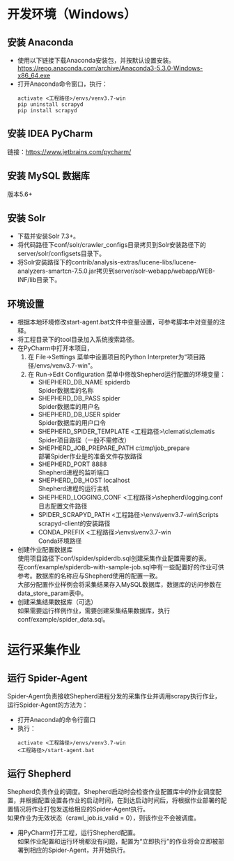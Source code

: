 # 开发环境（Windows）

## 安装 Anaconda

- 使用以下链接下载Anaconda安装包，并按默认设置安装。<br>
https://repo.anaconda.com/archive/Anaconda3-5.3.0-Windows-x86_64.exe
- 打开Anaconda命令窗口，执行：<br>
    ```shell
    activate <工程路径>/envs/venv3.7-win
    pip uninstall scrapyd
    pip install scrapyd
    ```

## 安装 IDEA PyCharm
链接：https://www.jetbrains.com/pycharm/

## 安装 MySQL 数据库
版本5.6+

## 安装 Solr
- 下载并安装Solr 7.3+。
- 将代码路径下conf/solr/crawler_configs目录拷贝到Solr安装路径下的server/solr/configsets目录下。
- 将Solr安装路径下的contrib/analysis-extras/lucene-libs/lucene-analyzers-smartcn-7.5.0.jar拷贝到server/solr-webapp/webapp/WEB-INF/lib目录下。


## 环境设置
- 根据本地环境修改start-agent.bat文件中变量设置，可参考脚本中对变量的注释。
- 将工程目录下的tool目录加入系统搜索路径。
- 在PyCharm中打开本项目，
    1. 在 File->Settings 菜单中设置项目的Python Interpreter为“项目路径/envs/venv3.7-win”。
    2. 在 Run->Edit Configuration 菜单中修改Shepherd运行配置的环境变量：
        - SHEPHERD_DB_NAME	spiderdb<br>
            Spider数据库的名称
        - SHEPHERD_DB_PASS	spider<br>
            Spider数据库的用户名
        - SHEPHERD_DB_USER	spider<br>
            Spider数据库的用户口令
        - SHEPHERD_SPIDER_TEMPLATE	<工程路径>\clematis\clematis<br>
            Spider项目路径（一般不需修改）
        - SHEPHERD_JOB_PREPARE_PATH	c:\tmp\job_prepare<br>
            部署Spider作业是的准备文件存放路径
        - SHEPHERD_PORT	8888<br>
            Shepherd进程的监听端口
        - SHEPHERD_DB_HOST	localhost<br>
            Shepherd进程的运行主机
        - SHEPHERD_LOGGING_CONF	<工程路径>\shepherd\logging.conf<br>
            日志配置文件路径
        - SPIDER_SCRAPYD_PATH	<工程路径>\envs\venv3.7-win\Scripts<br>
            scrapyd-client的安装路径
        - CONDA_PREFIX	<工程路径>\envs\venv3.7-win<br>
            Conda环境路径
- 创建作业配置数据库<br>
    使用项目路径下conf/spider/spiderdb.sql创建采集作业配置需要的表。<br>
    在conf/example/spiderdb-with-sample-job.sql中有一些配置好的作业可供参考。数据库的名称应与Shepherd使用的配置一致。<br>
    大部分配置作业样例会将采集结果存入MySQL数据库，数据库的访问参数在data_store_param表中。
- 创建采集结果数据库（可选）<br>
    如果需要运行样例作业，需要创建采集结果数据库，执行conf/example/spider_data.sql。

# 运行采集作业
## 运行 Spider-Agent
Spider-Agent负责接收Shepherd进程分发的采集作业并调用scrapy执行作业，运行Spider-Agent的方法为：
- 打开Anaconda的命令行窗口
- 执行：<br>
    ```shell
    activate <工程路径>/envs/venv3.7-win
    <工程路径>/start-agent.bat
    ```
## 运行 Shepherd
Shepherd负责作业的调度。Shepherd启动时会检查作业配置库中的作业调度配置，并根据配置设置各作业的启动时间，在到达启动时间后，将根据作业部署的配置情况将作业打包发送给相应的Spider-Agent执行。<br>
如果作业为无效状态（crawl_job.is_valid = 0），则该作业不会被调度。
- 用PyCharm打开工程，运行Shepherd配置。<br>
    如果作业配置和运行环境都没有问题，配置为“立即执行”的作业将会立即被部署到相应的Spider-Agent，并开始执行。

